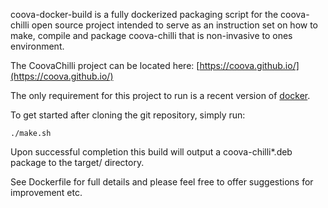 coova-docker-build is a fully dockerized packaging script for the coova-chilli open source project intended to serve as an instruction set on how to make, compile and package coova-chilli that is non-invasive to ones environment.

The CoovaChilli project can be located here:
[https://coova.github.io/](https://coova.github.io/)

The only requirement for this project to run is a recent version of [docker](https://www.docker.com/).

To get started after cloning the git repository, simply run:

  `./make.sh`

Upon successful completion this build will output a coova-chilli*.deb package to the target/ directory.  

See Dockerfile for full details and please feel free to offer suggestions for improvement etc.
